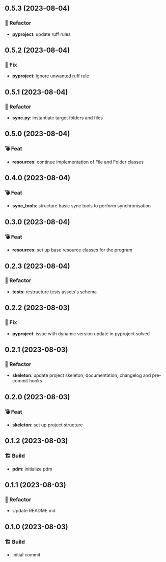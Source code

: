 ## 0.5.3 (2023-08-04)

### 📝 Refactor

- **pyproject**: update ruff rules

## 0.5.2 (2023-08-04)

### 🔨 Fix

- **pyproject**: ignore unwanted ruff rule

## 0.5.1 (2023-08-04)

### 📝 Refactor

- **sync.py**: instantiate target folders and files

## 0.5.0 (2023-08-04)

### 💣 Feat

- **resources**: continue implementation of File and Folder classes

## 0.4.0 (2023-08-04)

### 💣 Feat

- **sync_tools**: structure basic sync tools to perform synchronisation

## 0.3.0 (2023-08-04)

### 💣 Feat

- **resources**: set up base resource classes for the program

## 0.2.3 (2023-08-04)

### 📝 Refactor

- **tests**: restructure tests assets's schema

## 0.2.2 (2023-08-03)

### 🔨 Fix

- **pyproject**: issue with dynamic version update in pyproject solved

## 0.2.1 (2023-08-03)

### 📝 Refactor

- **skeleton**: update project skeleton, documentation, changelog and pre-commit hooks

## 0.2.0 (2023-08-03)

### 💣 Feat

- **skeleton**: set up project structure

## 0.1.2 (2023-08-03)

### 🏗️  Build

- **pdm**: initialize pdm

## 0.1.1 (2023-08-03)

### 📝 Refactor

- Update README.md

## 0.1.0 (2023-08-03)

### 🏗️  Build

- Initial commit
